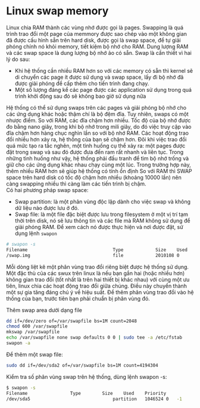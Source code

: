 # Linux swap memory</br>
Linux chia RAM thành các vùng nhớ được gọi là pages. Swapping là quá trình trao đổi một page của memmory được sao chép vào một không gian đã được cấu hình sẵn trên hard disk, được gọi là swap space, để tự giải phóng chính nó khỏi memory, tiết kiệm bộ nhớ cho RAM. Dung lượng RAM và các swap space là dung lượng bộ nhớ ảo có sẵn. Swap là cần thiết vì hai lý do sau:</br>
- Khi hệ thống cần nhiều RAM hơn so với các memory có sẵn thì kernel sẽ di chuyển các page ít được sử dụng và swap space, lấy đi bộ nhớ đã được giải phóng để cấp thêm cho tiến trình đang chạy.</br>
- Một số lượng đáng kể các page được các application sử dụng trong quá trình khởi động sau đó sẽ không bao giờ sử dụng nữa</br>

Hệ thống có thể sử dụng swaps trên các pages và giải phóng bộ nhớ cho các ứng dụng khác hoặc thậm chí là bộ đệm đĩa. Tuy nhiên, swaps có một nhược điểm. So với RAM, các đĩa chậm hơn nhiều. Tốc độ của bộ nhớ được đo bằng nano giây, trong khi bộ nhớ trong mili giây, do đó việc truy cập vào đĩa chậm hơn hàng chục nghìn lần so với bộ nhớ RAM. Các hoạt động trao đổi nhiều hơn xảy ra, hệ thống của bạn sẽ chậm hơn. Đôi khi việc trao đổi quá mức tạo ra tắc nghẽn, một tình huống cụ thể xảy ra: một pages được đặt trong swap và sau đó được đưa đến ram rất nhanh và liên tục. Trong những tình huống như vậy, hệ thống phải đấu tranh để tìm bộ nhớ trống và giữ cho các ứng dụng khác nhau chạy cùng một lúc. Trong trường hợp này, thêm nhiều RAM hơn sẽ giúp hệ thống có tính ổn định
So với RAM thì SWAP space trên hard disk có tốc độ chậm hơn nhiều (khoảng 10000 lần) nên càng swapping nhiều thì càng làm các tiến trình bị chậm.</br>
Có hai phương pháp swap space:</br>
- Swap partition: là một phân vùng độc lập dành cho việc swap và không dữ liệu nào được lưu ở đó.</br>
- Swap file: là một file đặc biệt được lưu trong filesystem ở một vị trí tạm thời trên disk, nó sẽ lưu thông tin và các file mà RAM không sử dụng để giải phóng RAM. Để xem cách nó được thực hiện và nơi được đặt, sử dụng lệnh `swapon`
```sh
# swapon -s
Filename                                Type            Size    Used    Priority
/swap.img                               file            2010108 0       -2
```

Mỗi dòng liệt kê một phân vùng trao đổi riêng biệt được hệ thống sử dụng. Một đặc thù của các swux trên linux là nếu bạn gắn hai (hoặc nhiều hơn) không gian trao đổi (tốt nhất là trên hai thiết bị khác nhau) với cùng một ưu tiên, linux chia các hoạt động trao đổi giữa chúng. Điều này chuyển thành một sự gia tăng đáng chú ý về hiệu suất. Để thêm phân vùng trao đổi vào hệ thống của bạn, trước tiên bạn phải chuẩn bị phân vùng đó.

Thêm swap area dưới dạng file
```sh
dd if=/dev/zero of=/var/swapfile bs=1M count=2048
chmod 600 /var/swapfile
mkswap /var/swapfile
echo /var/swapfile none swap defaults 0 0 | sudo tee -a /etc/fstab
swapon -a
```
Để thêm một swap file:</br>
```sh
sudo dd if=/dev/sda2 of=/var/swapfile bs=1M count=4194304
```
Kiểm tra số phân vùng swap trên hệ thống, dùng lệnh swapon -s:
```sh
$ swapon -s
Filename				Type		Size	Used	Priority
/dev/sda5                              	partition	1046524	0	-1
```

